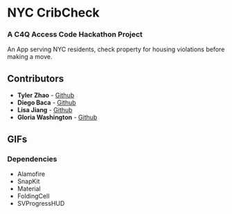 # NYC CribCheck
### A C4Q Access Code Hackathon Project

An App serving NYC residents, check property for housing violations before making a move. 

## Contributors 
* **Tyler Zhao** - [Github](https://github.com/kuuhaku0)
* **Diego Baca** - [Github](https://github.com/LtDangle)
* **Lisa Jiang** - [Github](https://github.com/NYCgirlLearnsToCode)
* **Gloria Washington** - [Github](https://github.com/gewashington)

## GIFs
<div class='gfyitem' data-id='GrossGiftedCoypu'></div>

### Dependencies 
- Alamofire
- SnapKit
- Material
- FoldingCell
- SVProgressHUD
